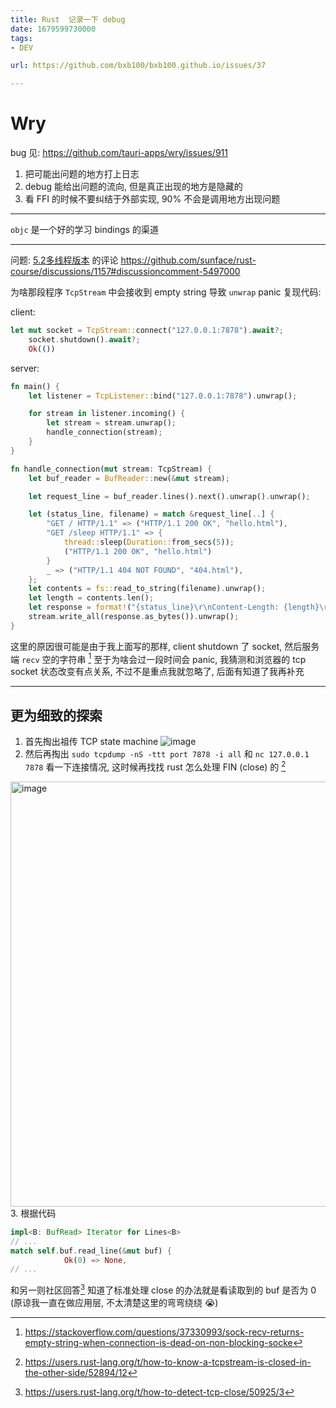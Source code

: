 ```yaml
---
title: Rust  记录一下 debug
date: 1679599730000
tags:
- DEV

url: https://github.com/bxb100/bxb100.github.io/issues/37

---
```

# Wry
bug 见: https://github.com/tauri-apps/wry/issues/911

1. 把可能出问题的地方打上日志
2. debug 能给出问题的流向, 但是真正出现的地方是隐藏的
3. 看 FFI 的时候不要纠结于外部实现, 90% 不会是调用地方出现问题

---

`objc` 是一个好的学习 bindings 的渠道

---

<a id="issuecomment-1493306499"></a>
问题: [5.2多线程版本](https://course.rs/advance-practice1/multi-threads.html) 的评论 https://github.com/sunface/rust-course/discussions/1157#discussioncomment-5497000

为啥那段程序 `TcpStream` 中会接收到 empty string 导致 `unwrap` panic
复现代码:

client: 
```rust
let mut socket = TcpStream::connect("127.0.0.1:7878").await?;
    socket.shutdown().await?;
    Ok(())
```

server:
```rust
fn main() {
    let listener = TcpListener::bind("127.0.0.1:7878").unwrap();

    for stream in listener.incoming() {
        let stream = stream.unwrap();
        handle_connection(stream);
    }
}

fn handle_connection(mut stream: TcpStream) {
    let buf_reader = BufReader::new(&mut stream);

    let request_line = buf_reader.lines().next().unwrap().unwrap();

    let (status_line, filename) = match &request_line[..] {
        "GET / HTTP/1.1" => ("HTTP/1.1 200 OK", "hello.html"),
        "GET /sleep HTTP/1.1" => {
            thread::sleep(Duration::from_secs(5));
            ("HTTP/1.1 200 OK", "hello.html")
        }
        _ => ("HTTP/1.1 404 NOT FOUND", "404.html"),
    };
    let contents = fs::read_to_string(filename).unwrap();
    let length = contents.len();
    let response = format!("{status_line}\r\nContent-Length: {length}\r\n\r\n{contents}");
    stream.write_all(response.as_bytes()).unwrap();
}
```

这里的原因很可能是由于我上面写的那样, client shutdown 了 socket, 然后服务端 `recv` 空的字符串 [^1] 至于为啥会过一段时间会 panic, 我猜测和浏览器的 tcp socket 状态改变有点关系, 不过不是重点我就忽略了, 后面有知道了我再补充

---

## 更为细致的探索
1. 首先掏出祖传 TCP state machine 
![image](https://user-images.githubusercontent.com/20685961/229352632-a3215ce7-2993-4ad5-93ed-58607c927884.png)
2. 然后再掏出 `sudo tcpdump -nS -ttt port 7878 -i all` 和 `nc 127.0.0.1 7878` 看一下连接情况, 这时候再找找 rust 怎么处理 FIN (close) 的 [^2]
<img width="680" alt="image" src="https://user-images.githubusercontent.com/20685961/229352764-6d022770-7b68-4057-9337-0a0b3b675f44.png">
3. 根据代码

```rust
impl<B: BufRead> Iterator for Lines<B>
// ...
match self.buf.read_line(&mut buf) {
            Ok(0) => None,
// ...
```
    
和另一则社区回答[^3] 知道了标准处理 close 的办法就是看读取到的 buf 是否为 0 (原谅我一直在做应用层, 不太清楚这里的弯弯绕绕 😭)


[^1]: https://stackoverflow.com/questions/37330993/sock-recv-returns-empty-string-when-connection-is-dead-on-non-blocking-socke
[^2]: https://users.rust-lang.org/t/how-to-know-a-tcpstream-is-closed-in-the-other-side/52894/12
[^3]: https://users.rust-lang.org/t/how-to-detect-tcp-close/50925/3